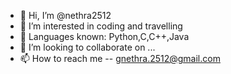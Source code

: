 - 👋 Hi, I’m @nethra2512
- 👀 I’m interested in coding and travelling
- 🌱 Languages known: Python,C,C++,Java
- 💞️ I’m looking to collaborate on ...
- 📫 How to reach me -- gnethra.2512@gmail.com

<!---
nethra2512/nethra2512 is a ✨ special ✨ repository because its `README.md` (this file) appears on your GitHub profile.
You can click the Preview link to take a look at your changes.
--->

